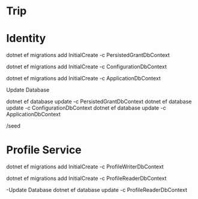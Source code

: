 # Trip

# Identity
dotnet ef migrations add InitialCreate -c PersistedGrantDbContext

dotnet ef migrations add InitialCreate -c ConfigurationDbContext

dotnet ef migrations add InitialCreate -c ApplicationDbContext

Update Database

dotnet ef database update -c  PersistedGrantDbContext
dotnet ef database update -c  ConfigurationDbContext
dotnet ef database update -c  ApplicationDbContext

/seed

# Profile Service
dotnet ef migrations add InitialCreate -c ProfileWriterDbContext

dotnet ef migrations add InitialCreate -c ProfileReaderDbContext

-Update Database
dotnet ef database update -c ProfileReaderDbContext
